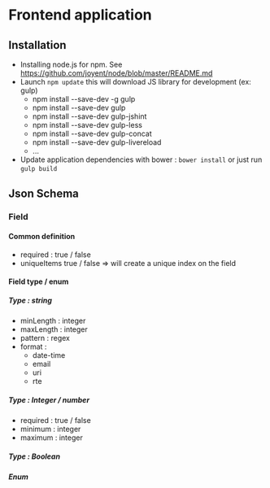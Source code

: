 # Frontend application

## Installation

* Installing node.js for npm. See https://github.com/joyent/node/blob/master/README.md
* Launch  `npm update` this will download JS library for development (ex: gulp)
    * npm install --save-dev -g gulp
    * npm install --save-dev gulp
    * npm install --save-dev gulp-jshint
    * npm install --save-dev gulp-less
    * npm install --save-dev gulp-concat
    * npm install --save-dev gulp-livereload
    * ...
* Update application dependencies with bower : `bower install` or just run `gulp build`

## Json Schema

### Field

#### Common definition

* required  : true / false
* uniqueItems true / false => will create a unique index on the field

#### Field type / enum

##### Type : string
 * minLength : integer
 * maxLength : integer
 * pattern : regex
 * format :
     * date-time
     * email
     * uri
     * rte

##### Type : Integer  / number
 * required  : true / false
 * minimum : integer
 * maximum : integer

##### Type : Boolean

##### Enum

